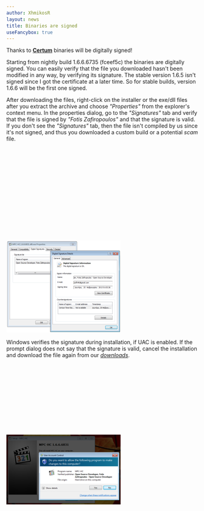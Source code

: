 ```yaml
---
author: XhmikosR
layout: news
title: Binaries are signed
useFancybox: true
---
```


Thanks to **[Certum](http://www.certum.eu/certum/cert,eindex_en.xml)** binaries will be digitally signed!

Starting from nightly build 1.6.6.6735 (fceef5c) the binaries are digitally
signed. You can easily verify that the file you downloaded hasn't been modified
in any way, by verifying its signature. The stable version 1.6.5 isn't signed
since I got the certificate at a later time. So for stable builds, version
1.6.6 will be the first one signed.

After downloading the files, right-click on the installer or the exe/dll files
after you extract the archive and choose *"Properties"* from the explorer's
context menu. In the properties dialog, go to the *"Signatures"* tab and verify
that the file is signed by <!--googleoff: all-->*"Fotis Zafiropoulos"*<!--googleon: all-->
and that the signature is valid. If you don't see the *"Signatures"* tab,
then the file isn't compiled by us since it's not signed, and thus you downloaded
a custom build or a potential *scam* file.

<div class="row">
    <div class="col-xs-12 col-sm-4 text-center">
        <a class="thumbnail" data-fancybox-group="gallery" href="/assets/img/news/properties-signature.png" title="Windows Explorer Properties Signature tab">
            <img class="defer" src="data:image/gif;base64,R0lGODlhAQABAAAAACH5BAEKAAEALAAAAAABAAEAAAICTAEAOw==" data-src="/assets/img/news/properties-signature-thumb.png" width="300" height="241" alt="Windows Explorer Properties Signature tab">
            <noscript><img src="/assets/img/news/properties-signature-thumb.png" width="300" height="241" alt="Windows Explorer Properties Signature tab"></noscript>
        </a>
    </div>
</div>

Windows verifies the signature during installation, if UAC is enabled.
If the prompt dialog does not say that the signature is valid, cancel the
installation and download the file again from our [*downloads*](/downloads/).

<div class="row">
    <div class="col-xs-12 col-sm-4 text-center">
        <a class="thumbnail" data-fancybox-group="gallery" href="/assets/img/news/install-uac.png" title="Install UAC prompt">
            <img class="defer" src="data:image/gif;base64,R0lGODlhAQABAAAAACH5BAEKAAEALAAAAAABAAEAAAICTAEAOw==" data-src="/assets/img/news/install-uac-thumb.png" width="300" height="183" alt="Install UAC prompt">
            <noscript><img src="/assets/img/news/install-uac-thumb.png" width="300" height="183" alt="Install UAC prompt"></noscript>
        </a>
    </div>
</div>
